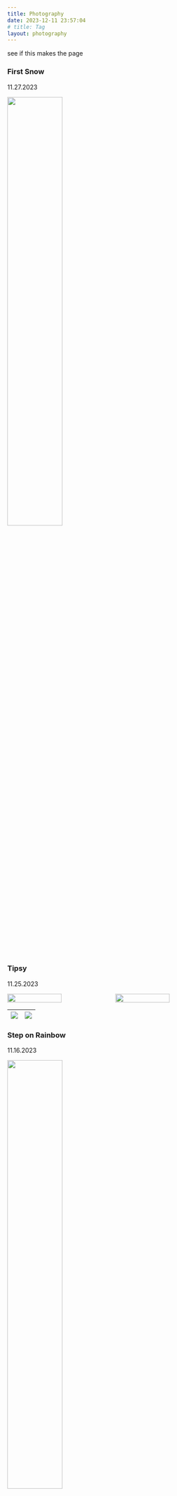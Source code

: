 ```yaml
---
title: Photography
date: 2023-12-11 23:57:04
# title: Tag
layout: photography
---
```


see if this makes the page

### First Snow

11.27.2023

<img src="first_snow.jpg" width="50%" height="50%" />

### Tipsy

11.25.2023

<div style="display: flex; margin-right: 10px;">
  <img src="tipsy1.jpg" width="50%" height="50%" />
  <img src="tipsy2.jpg" width="50%" height="50%" />
</div>

| <img src="tipsy1.jpg" /> | <img src="tipsy2.jpg"  /> |
| ------------------------ | ------------------------- |



### Step on Rainbow

11.16.2023

<img src="rainbow_step.jpg" width="50%" height="50%" />

### Sunset

11.07.2023

<img src="sunset.jpg" width="50%" height="50%" />

### Sunshine in Building

09.12.2023

<img src="sunshine.jpg" width="50%" height="50%" />

### Bird Station

08.11.2023

<img src="ny_station.jpg" width="50%" height="50%" />

### New York Streets

08.10.2023 - 8.15.2023

<img src="ny_street1.jpg" width="50%" height="50%" />



<img src="ny_street2.jpg" width="50%" height="50%" />



<img src="ny_summer_street.jpg" width="50%" height="50%" />

### Brooklyn Bridge

08.11.2023

<img src="ny_bridge.jpg" width="50%" height="50%" />

### Guangzhou

07.03.2022

<img src="guangzhou.jpg" width="50%" height="50%" />